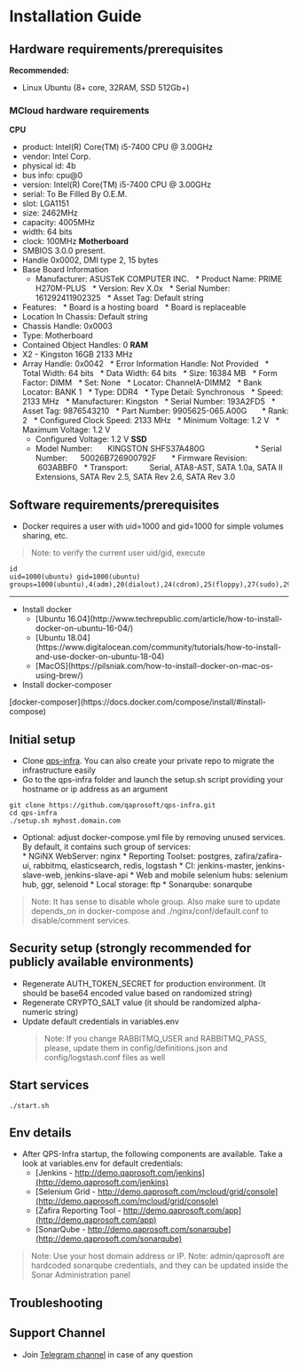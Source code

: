 # Installation Guide

## Hardware requirements/prerequisites
**Recommended:**
* Linux Ubuntu (8+ core, 32RAM, SSD 512Gb+)
### MCloud hardware requirements
**CPU**
* product: Intel(R) Core(TM) i5-7400 CPU @ 3.00GHz
* vendor: Intel Corp.
* physical id: 4b
* bus info: cpu@0
* version: Intel(R) Core(TM) i5-7400 CPU @ 3.00GHz
* serial: To Be Filled By O.E.M.
* slot: LGA1151
* size: 2462MHz
* capacity: 4005MHz
* width: 64 bits
* clock: 100MHz
**Motherboard**
* SMBIOS 3.0.0 present.
* Handle 0x0002, DMI type 2, 15 bytes
* Base Board Information
  * Manufacturer: ASUSTeK COMPUTER INC.
  * Product Name: PRIME H270M-PLUS
  * Version: Rev X.0x
  * Serial Number: 161292411902325
  * Asset Tag: Default string
* Features:
  * Board is a hosting board
  * Board is replaceable
* Location In Chassis: Default string
* Chassis Handle: 0x0003
* Type: Motherboard
* Contained Object Handles: 0
**RAM**
* X2 - Kingston 16GB 2133 MHz
* Array Handle: 0x0042
  * Error Information Handle: Not Provided
  * Total Width: 64 bits
  * Data Width: 64 bits
  * Size: 16384 MB
  * Form Factor: DIMM
  * Set: None
  * Locator: ChannelA-DIMM2
  * Bank Locator: BANK 1
  * Type: DDR4
  * Type Detail: Synchronous
  * Speed: 2133 MHz
  * Manufacturer: Kingston
  * Serial Number: 193A2FD5
  * Asset Tag: 9876543210
  * Part Number: 9905625-065.A00G    
  * Rank: 2
  * Configured Clock Speed: 2133 MHz
  * Minimum Voltage: 1.2 V
  * Maximum Voltage: 1.2 V
  * Configured Voltage: 1.2 V
  **SSD**
  * Model Number:       KINGSTON SHFS37A480G                    
  * Serial Number:      50026B726900792F    
  * Firmware Revision:  603ABBF0
  * Transport:          Serial, ATA8-AST, SATA 1.0a, SATA II Extensions, SATA Rev 2.5, SATA Rev 2.6, SATA Rev 3.0
 
## Software requirements/prerequisites
* Docker requires a user with uid=1000 and gid=1000 for simple volumes sharing, etc.
 > Note: to verify the current user uid/gid, execute
  ```
  id
  uid=1000(ubuntu) gid=1000(ubuntu) groups=1000(ubuntu),4(adm),20(dialout),24(cdrom),25(floppy),27(sudo),29(audio),30(dip),44(video),46(plugdev),102(netdev),999(docker
  ```
  ***
<ul>
  <li> Install docker 
  <ul>
    <li> [Ubuntu 16.04](http://www.techrepublic.com/article/how-to-install-docker-on-ubuntu-16-04/)
     <li> [Ubuntu 18.04](https://www.digitalocean.com/community/tutorials/how-to-install-and-use-docker-on-ubuntu-18-04)
     <li> [MacOS](https://pilsniak.com/how-to-install-docker-on-mac-os-using-brew/)
  </ul>
 <li> Install docker-composer
</ul>
 [docker-composer](https://docs.docker.com/compose/install/#install-compose)

## Initial setup
* Clone [qps-infra](https://github.com/qaprosoft/qps-infra). You can also create your private repo to migrate the infrastructure easily
* Go to the qps-infra folder and launch the setup.sh script providing your hostname or ip address as an argument
```
git clone https://github.com/qaprosoft/qps-infra.git
cd qps-infra
./setup.sh myhost.domain.com
```
* Optional: adjust docker-compose.yml file by removing unused services. By default, it contains such group of services:</br>
      * NGiNX WebServer: nginx 
      * Reporting Toolset: postgres, zafira/zafira-ui, rabbitmq, elasticsearch, redis, logstash 
      * CI: jenkins-master, jenkins-slave-web, jenkins-slave-api 
      * Web and mobile selenium hubs: selenium hub, ggr, selenoid 
      * Local storage: ftp 
      * Sonarqube: sonarqube 
> Note: It has sense to disable whole group. Also make sure to update depends_on in docker-compose and ./nginx/conf/default.conf to disable/comment services.

## Security setup  (strongly recommended for publicly available environments)
* Regenerate AUTH_TOKEN_SECRET for production environment. (It should be base64 encoded value based on randomized string)
* Regenerate CRYPTO_SALT value (it should be randomized alpha-numeric string)
* Update default credentials in variables.env
  > Note: If you change RABBITMQ_USER and RABBITMQ_PASS, please, update them in config/definitions.json and config/logstash.conf files as well  
  
## Start services
```
./start.sh
```

## Env details
* After QPS-Infra startup, the following components are available. Take a look at variables.env for default credentials:
     * [Jenkins - http://demo.qaprosoft.com/jenkins](http://demo.qaprosoft.com/jenkins)
     * [Selenium Grid - http://demo.qaprosoft.com/mcloud/grid/console](http://demo.qaprosoft.com/mcloud/grid/console)
     * [Zafira Reporting Tool - http://demo.qaprosoft.com/app](http://demo.qaprosoft.com/app)
     * [SonarQube - http://demo.qaprosoft.com/sonarqube](http://demo.qaprosoft.com/sonarqube)
 > Note: Use your host domain address or IP.
 > Note: admin/qaprosoft are hardcoded sonarqube credentials, and they can be updated inside the Sonar Administration panel
  

## Troubleshooting

## Support Channel

* Join [Telegram channel](https://t.me/qps_infra) in case of any question
